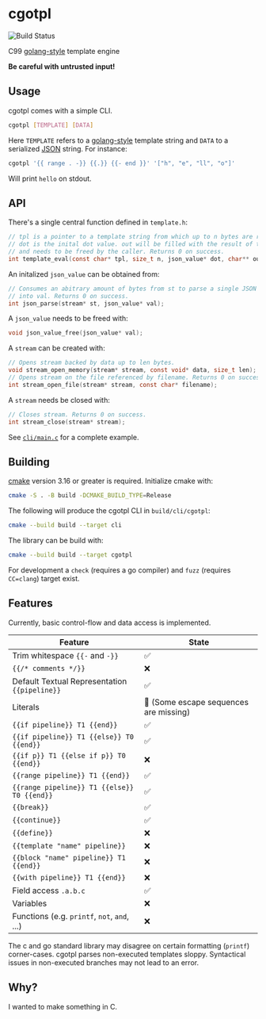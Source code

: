 # cgotpl

![Build Status](https://img.shields.io/github/actions/workflow/status/Nuckal777/cgotpl/checks.yaml?branch=master)

C99 [golang-style](https://pkg.go.dev/text/template) template engine

**Be careful with untrusted input!**
## Usage

cgotpl comes with a simple CLI.
```sh
cgotpl [TEMPLATE] [DATA]
```
Here `TEMPLATE` refers to a [golang-style](https://pkg.go.dev/text/template) template string and `DATA` to a serialized [JSON](https://www.rfc-editor.org/rfc/rfc8259) string.
For instance:
```sh
cgotpl '{{ range . -}} {{.}} {{- end }}' '["h", "e", "ll", "o"]'
```
Will print `hello` on stdout.

## API

There's a single central function defined in `template.h`:
```c
// tpl is a pointer to a template string from which up to n bytes are read.
// dot is the inital dot value. out will be filled with the result of templating
// and needs to be freed by the caller. Returns 0 on success.
int template_eval(const char* tpl, size_t n, json_value* dot, char** out);
```
An initalized `json_value` can be obtained from:
```c
// Consumes an abitrary amount of bytes from st to parse a single JSON value
// into val. Returns 0 on success.
int json_parse(stream* st, json_value* val);
```
A `json_value` needs to be freed with:
```c
void json_value_free(json_value* val);
```
A `stream` can be created with:
```c
// Opens stream backed by data up to len bytes.
void stream_open_memory(stream* stream, const void* data, size_t len);
// Opens stream on the file referenced by filename. Returns 0 on success.
int stream_open_file(stream* stream, const char* filename);
```
A `stream` needs be closed with:
```c
// Closes stream. Returns 0 on success.
int stream_close(stream* stream);
```
See [`cli/main.c`](cli/main.c) for a complete example.

## Building

[cmake](https://cmake.org/) version 3.16 or greater is required.
Initialize cmake with:
```sh
cmake -S . -B build -DCMAKE_BUILD_TYPE=Release
```
The following will produce the cgotpl CLI in `build/cli/cgotpl`:
```sh
cmake --build build --target cli
```
The library can be build with:
```sh
cmake --build build --target cgotpl
```
For development a `check` (requires a go compiler) and `fuzz` (requires `CC=clang`) target exist.

## Features

Currently, basic control-flow and data access is implemented.

| Feature                                       | State                                              |
| --------------------------------------------- | -------------------------------------------------- |
| Trim whitespace `{{-` and `-}}`               | :white_check_mark:                                 |
| `{{/* comments */}}`                          | :x:                                                |
| Default Textual Representation `{{pipeline}}` | :white_check_mark:                                 |
| Literals                                      | :construction: (Some escape sequences are missing) |
| `{{if pipeline}} T1 {{end}}`                  | :white_check_mark:                                 |
| `{{if pipeline}} T1 {{else}} T0 {{end}}`      | :white_check_mark:                                 |
| `{{if p}} T1 {{else if p}} T0 {{end}}`        | :x:                                                |
| `{{range pipeline}} T1 {{end}}`               | :white_check_mark:                                 |
| `{{range pipeline}} T1 {{else}} T0 {{end}}`   | :white_check_mark:                                 |
| `{{break}}`                                   | :white_check_mark:                                 |
| `{{continue}}`                                | :white_check_mark:                                 |
| `{{define}}`                                  | :x:                                                |
| `{{template "name" pipeline}}`                | :x:                                                |
| `{{block "name" pipeline}} T1 {{end}}`        | :x:                                                |
| `{{with pipeline}} T1 {{end}}`                | :x:                                                |
| Field access `.a.b.c`                         | :white_check_mark:                                 |
| Variables                                     | :x:                                                |
| Functions (e.g. `printf`, `not`, `and`, ...)  | :x:                                                |

The c and go standard library may disagree on certain formatting (`printf`) corner-cases.
cgotpl parses non-executed templates sloppy.
Syntactical issues in non-executed branches may not lead to an error.

## Why?

I wanted to make something in C.
